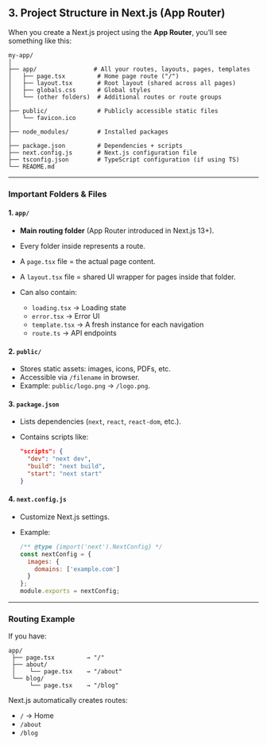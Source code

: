 ## **3. Project Structure in Next.js (App Router)**

When you create a Next.js project using the **App Router**, you’ll see something like this:

```
my-app/
│
├── app/                # All your routes, layouts, pages, templates
│   ├── page.tsx         # Home page route ("/")
│   ├── layout.tsx       # Root layout (shared across all pages)
│   ├── globals.css      # Global styles
│   └── (other folders)  # Additional routes or route groups
│
├── public/              # Publicly accessible static files
│   └── favicon.ico
│
├── node_modules/        # Installed packages
│
├── package.json         # Dependencies + scripts
├── next.config.js       # Next.js configuration file
├── tsconfig.json        # TypeScript configuration (if using TS)
└── README.md
```

---

### **Important Folders & Files**

#### **1. `app/`**

* **Main routing folder** (App Router introduced in Next.js 13+).
* Every folder inside represents a route.
* A `page.tsx` file = the actual page content.
* A `layout.tsx` file = shared UI wrapper for pages inside that folder.
* Can also contain:

  * `loading.tsx` → Loading state
  * `error.tsx` → Error UI
  * `template.tsx` → A fresh instance for each navigation
  * `route.ts` → API endpoints

#### **2. `public/`**

* Stores static assets: images, icons, PDFs, etc.
* Accessible via `/filename` in browser.
* Example: `public/logo.png` → `/logo.png`.

#### **3. `package.json`**

* Lists dependencies (`next`, `react`, `react-dom`, etc.).
* Contains scripts like:

  ```json
  "scripts": {
    "dev": "next dev",
    "build": "next build",
    "start": "next start"
  }
  ```

#### **4. `next.config.js`**

* Customize Next.js settings.
* Example:

  ```js
  /** @type {import('next').NextConfig} */
  const nextConfig = {
    images: {
      domains: ['example.com']
    }
  };
  module.exports = nextConfig;
  ```

---

### **Routing Example**

If you have:

```
app/
 ├── page.tsx         → "/"
 ├── about/
 │    └── page.tsx    → "/about"
 └── blog/
      └── page.tsx    → "/blog"
```

Next.js automatically creates routes:

* `/` → Home
* `/about`
* `/blog`
